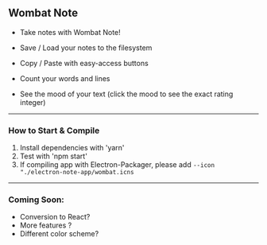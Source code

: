 ## Wombat Note
- Take notes with Wombat Note!

- Save / Load your notes to the filesystem
- Copy / Paste with easy-access buttons
- Count your words and lines
- See the mood of your text (click the mood to see the exact rating integer)

---
### How to Start & Compile
 1) Install dependencies with 'yarn'
 2) Test with 'npm start'
 3) If compiling app with Electron-Packager, please add `--icon "./electron-note-app/wombat.icns`

---
### Coming Soon:
- Conversion to React?
- More features ?
- Different color scheme?
